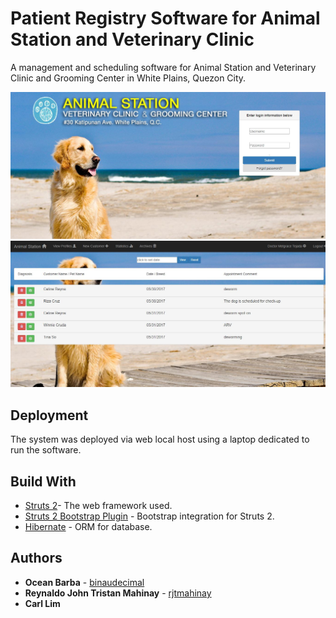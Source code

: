 # Patient Registry Software for Animal Station and Veterinary Clinic

A management and scheduling software for Animal Station and Veterinary Clinic and Grooming Center in White Plains, Quezon City.

![Login Page](https://github.com/rjtmahinay/RADTECHPars/blob/Post-Revision/src/images/login.jpg)
![Overview Page](https://github.com/rjtmahinay/RADTECHPars/blob/Post-Revision//src/images/dashboard.jpg)

## Deployment

The system was deployed via web local host using a laptop dedicated to run the software.

## Build With
* [Struts 2](https://struts.apache.org/)- The web framework used.
* [Struts 2 Bootstrap Plugin](http://struts.jgeppert.com/struts2-bootstrap-showcase/index.action) - Bootstrap integration for Struts 2.
* [Hibernate](http://hibernate.org/) - ORM for database.

## Authors
* **Ocean Barba** - [binaudecimal](https://github.com/binaudecimal)
* **Reynaldo John Tristan Mahinay** - [rjtmahinay](https://github.com/rjtmahinay)
* **Carl Lim**
